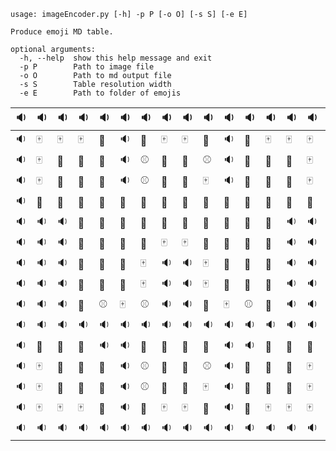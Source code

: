 ```
usage: imageEncoder.py [-h] -p P [-o O] [-s S] [-e E]

Produce emoji MD table.

optional arguments:
  -h, --help  show this help message and exit
  -p P        Path to image file
  -o O        Path to md output file
  -s S        Table resolution width
  -e E        Path to folder of emojis
```



| :sound: | :sound: | :sound: | :sound: | :sound: | :sound: | :sound: | :sound: | :sound: | :sound: | :sound: | :sound: | :sound: | :sound: | :sound: | :sound: |
|-|-|-|-|-|-|-|-|-|-|-|-|-|-|-|-|
| :sound: | :mahjong: | :mahjong: | :mahjong: | :white_heart: | :sound: | :white_heart: | :mahjong: | :mahjong: | :white_heart: | :sound: | :white_heart: | :mahjong: | :mahjong: | :mahjong: | :sound: |
| :sound: | :mahjong: | :fortune_cookie: | :abacus: | :white_heart: | :sound: | :baseball: | :abacus: | :abacus: | :baseball: | :sound: | :white_heart: | :abacus: | :fortune_cookie: | :mahjong: | :sound: |
| :sound: | :mahjong: | :abacus: | :abacus: | :white_heart: | :sound: | :baseball: | :abacus: | :abacus: | :mahjong: | :sound: | :white_heart: | :abacus: | :abacus: | :mahjong: | :sound: |
| :sound: | :white_heart: | :white_heart: | :white_heart: | :abacus: | :abacus: | :abacus: | :abacus: | :abacus: | :abacus: | :abacus: | :abacus: | :white_heart: | :white_heart: | :white_heart: | :sound: |
| :sound: | :sound: | :sound: | :white_heart: | :abacus: | :abacus: | :abacus: | :abacus: | :abacus: | :abacus: | :abacus: | :abacus: | :white_heart: | :sound: | :sound: | :sound: |
| :sound: | :sound: | :sound: | :white_heart: | :abacus: | :abacus: | :abacus: | :mahjong: | :mahjong: | :abacus: | :abacus: | :abacus: | :white_heart: | :sound: | :sound: | :sound: |
| :sound: | :sound: | :sound: | :white_heart: | :abacus: | :abacus: | :mahjong: | :sound: | :sound: | :mahjong: | :abacus: | :abacus: | :white_heart: | :sound: | :sound: | :sound: |
| :sound: | :sound: | :sound: | :white_heart: | :abacus: | :fortune_cookie: | :mahjong: | :sound: | :sound: | :mahjong: | :fortune_cookie: | :abacus: | :white_heart: | :sound: | :sound: | :sound: |
| :sound: | :sound: | :sound: | :white_heart: | :baseball: | :mahjong: | :baseball: | :sound: | :sound: | :white_heart: | :mahjong: | :baseball: | :white_heart: | :sound: | :sound: | :sound: |
| :sound: | :sound: | :sound: | :sound: | :sound: | :sound: | :sound: | :sound: | :sound: | :sound: | :sound: | :sound: | :sound: | :sound: | :sound: | :sound: |
| :sound: | :white_heart: | :white_heart: | :white_heart: | :sound: | :sound: | :white_heart: | :white_heart: | :white_heart: | :white_heart: | :sound: | :sound: | :white_heart: | :white_heart: | :white_heart: | :sound: |
| :sound: | :mahjong: | :abacus: | :abacus: | :white_heart: | :sound: | :baseball: | :abacus: | :abacus: | :baseball: | :sound: | :white_heart: | :abacus: | :abacus: | :mahjong: | :sound: |
| :sound: | :mahjong: | :fortune_cookie: | :abacus: | :white_heart: | :sound: | :baseball: | :abacus: | :abacus: | :mahjong: | :sound: | :white_heart: | :abacus: | :fortune_cookie: | :mahjong: | :sound: |
| :sound: | :mahjong: | :mahjong: | :mahjong: | :white_heart: | :sound: | :white_heart: | :mahjong: | :mahjong: | :white_heart: | :sound: | :white_heart: | :mahjong: | :mahjong: | :mahjong: | :sound: |
| :sound: | :sound: | :sound: | :sound: | :sound: | :sound: | :sound: | :sound: | :sound: | :sound: | :sound: | :sound: | :sound: | :sound: | :sound: | :sound: |

